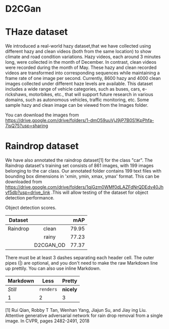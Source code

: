 # D2CGan

# THaze dataset

We introduced a real-world hazy dataset,that we have collected  using different hazy and clean videos (both from the same  location) to show climate and road condition variations. Hazy videos, each around 3 minutes long, were collected in the month of December. In contrast, clean videos were recorded during the month of May. These hazy and clean recorded videos are transformed into corresponding sequences while maintaining a frame rate of one image per second. Currently, 8600 hazy and 4000 clean images collected under different haze levels are available. This dataset includes a wide range of vehicle categories, such as buses, cars, e-rickshaws, motorbikes, etc., that will support future research in various domains, such as autonomous vehicles, traffic monitoring, etc. Some sample hazy and clean image can be viewed from the Images folder.


You can download the images from https://drive.google.com/drive/folders/1-dmO59uuVjJ9jP7B0S1KpPhfa-7isQ75?usp=sharing

# Raindrop dataset

We have also annotated the raindrop dataset[1] for the class "car". The Raindrop dataset's training set consists of 861 images, with 199 images belonging to the car class. Our annotated folder contains 199 text files with bounding box dimensions in 'xmin, ymin, xmax, ymax' format. This can be downloaded from https://drive.google.com/drive/folders/1qjGzm0WMf0dLAZFdNrQDEdv40Jhvf5db?usp=drive_link .This will allow testing of the dataset for object detection performance. 

Object detection scores.

| Dataset      |           | mAP  |
| ------------- |:-------------:| -----:|
|Raindrop     | clean | 79.95 |
|       | rainy      |   77.23 |
|  | D2CGAN_OD      |   77.37 |

There must be at least 3 dashes separating each header cell.
The outer pipes (|) are optional, and you don't need to make the 
raw Markdown line up prettily. You can also use inline Markdown.

Markdown | Less | Pretty
--- | --- | ---
*Still* | `renders` | **nicely**
1 | 2 | 3

[1]  Rui Qian, Robby T Tan, Wenhan Yang, Jiajun Su, and Jiay ing Liu. Attentive generative adversarial network for rain drop removal from a single image. In CVPR, pages 2482-2491, 2018
